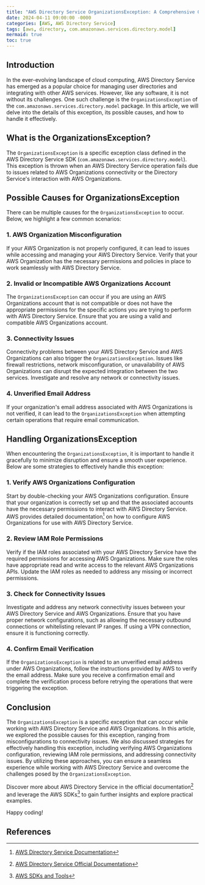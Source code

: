 ```yaml
---
title: "AWS Directory Service OrganizationsException: A Comprehensive Guide"
date: 2024-04-11 09:00:00 -0000
categories: [AWS, AWS Directory Service]
tags: [aws, directory, com.amazonaws.services.directory.model]
mermaid: true
toc: true
---
```



## Introduction

In the ever-evolving landscape of cloud computing, AWS Directory Service has emerged as a popular choice for managing user directories and integrating with other AWS services. However, like any software, it is not without its challenges. One such challenge is the `OrganizationsException` of the `com.amazonaws.services.directory.model` package. In this article, we will delve into the details of this exception, its possible causes, and how to handle it effectively.

## What is the OrganizationsException?

The `OrganizationsException` is a specific exception class defined in the AWS Directory Service SDK (`com.amazonaws.services.directory.model`). This exception is thrown when an AWS Directory Service operation fails due to issues related to AWS Organizations connectivity or the Directory Service's interaction with AWS Organizations.

## Possible Causes for OrganizationsException

There can be multiple causes for the `OrganizationsException` to occur. Below, we highlight a few common scenarios:

### 1. AWS Organization Misconfiguration

If your AWS Organization is not properly configured, it can lead to issues while accessing and managing your AWS Directory Service. Verify that your AWS Organization has the necessary permissions and policies in place to work seamlessly with AWS Directory Service.

### 2. Invalid or Incompatible AWS Organizations Account

The `OrganizationsException` can occur if you are using an AWS Organizations account that is not compatible or does not have the appropriate permissions for the specific actions you are trying to perform with AWS Directory Service. Ensure that you are using a valid and compatible AWS Organizations account.

### 3. Connectivity Issues

Connectivity problems between your AWS Directory Service and AWS Organizations can also trigger the `OrganizationsException`. Issues like firewall restrictions, network misconfiguration, or unavailability of AWS Organizations can disrupt the expected integration between the two services. Investigate and resolve any network or connectivity issues.

### 4. Unverified Email Address

If your organization's email address associated with AWS Organizations is not verified, it can lead to the `OrganizationsException` when attempting certain operations that require email communication.

## Handling OrganizationsException

When encountering the `OrganizationsException`, it is important to handle it gracefully to minimize disruption and ensure a smooth user experience. Below are some strategies to effectively handle this exception:

### 1. Verify AWS Organizations Configuration

Start by double-checking your AWS Organizations configuration. Ensure that your organization is correctly set up and that the associated accounts have the necessary permissions to interact with AWS Directory Service. AWS provides detailed documentation[^1] on how to configure AWS Organizations for use with AWS Directory Service.

### 2. Review IAM Role Permissions

Verify if the IAM roles associated with your AWS Directory Service have the required permissions for accessing AWS Organizations. Make sure the roles have appropriate read and write access to the relevant AWS Organizations APIs. Update the IAM roles as needed to address any missing or incorrect permissions.

### 3. Check for Connectivity Issues

Investigate and address any network connectivity issues between your AWS Directory Service and AWS Organizations. Ensure that you have proper network configurations, such as allowing the necessary outbound connections or whitelisting relevant IP ranges. If using a VPN connection, ensure it is functioning correctly.

### 4. Confirm Email Verification

If the `OrganizationsException` is related to an unverified email address under AWS Organizations, follow the instructions provided by AWS to verify the email address. Make sure you receive a confirmation email and complete the verification process before retrying the operations that were triggering the exception.

## Conclusion

The `OrganizationsException` is a specific exception that can occur while working with AWS Directory Service and AWS Organizations. In this article, we explored the possible causes for this exception, ranging from misconfigurations to connectivity issues. We also discussed strategies for effectively handling this exception, including verifying AWS Organizations configuration, reviewing IAM role permissions, and addressing connectivity issues. By utilizing these approaches, you can ensure a seamless experience while working with AWS Directory Service and overcome the challenges posed by the `OrganizationsException`.

Discover more about AWS Directory Service in the official documentation[^2] and leverage the AWS SDKs[^3] to gain further insights and explore practical examples.

Happy coding!

## References
[^1]: [AWS Directory Service Documentation](https://docs.aws.amazon.com/directoryservice/latest/admin-guide/ms_ad_organizations.html)
[^2]: [AWS Directory Service Official Documentation](https://aws.amazon.com/directoryservice/)
[^3]: [AWS SDKs and Tools](https://aws.amazon.com/tools/)